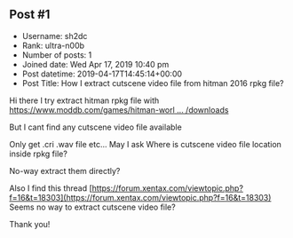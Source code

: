 ## Post #1
- Username: sh2dc
- Rank: ultra-n00b
- Number of posts: 1
- Joined date: Wed Apr 17, 2019 10:40 pm
- Post datetime: 2019-04-17T14:45:14+00:00
- Post Title: How I extract cutscene video file from hitman 2016 rpkg file?

Hi there
I try extract hitman rpkg file with 
[https://www.moddb.com/games/hitman-worl ... /downloads](https://www.moddb.com/games/hitman-world-of-assassination/downloads)

But I cant find any cutscene video file available

Only get .cri .wav file etc... May I ask Where is cutscene video file location inside rpkg file?

No-way extract them directly?


Also I find this thread
[https://forum.xentax.com/viewtopic.php?f=16&t=18303](https://forum.xentax.com/viewtopic.php?f=16&t=18303)
Seems no way to extract cutscene video file?


Thank you!
